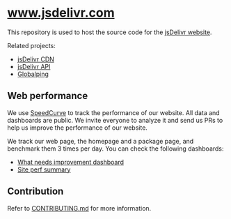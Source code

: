 # www.jsdelivr.com

This repository is used to host the source code for the [jsDelivr website](https://www.jsdelivr.com).

Related projects:
 - [jsDelivr CDN](https://github.com/jsdelivr/jsdelivr)
 - [jsDelivr API](https://github.com/jsdelivr/data.jsdelivr.com)
 - [Globalping](https://github.com/jsdelivr/globalping)

## Web performance

We use [SpeedCurve](https://www.speedcurve.com/) to track the performance of our website. All data and dashboards are public.
We invite everyone to analyze it and send us PRs to help us improve the performance of our website.

We track our web page, the homepage and a package page, and benchmark them 3 times per day. You can check the following dashboards:
- [What needs improvement dashboard](https://app.speedcurve.com/jsdelivr/improve/?cs=md&r=us-west-1&s=731471&share=l70t06wl9d84acvkggm99yopzfdxg3)
- [Site perf summary](https://app.speedcurve.com/jsdelivr/site/?b=chrome&cs=md&d=30&dc=2&de=1&ds=1&r=us-west-1&s=731471&u=3867360)

## Contribution

Refer to [CONTRIBUTING.md](CONTRIBUTING.md) for more information.
